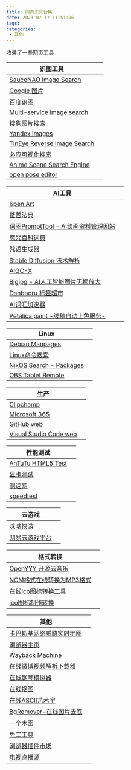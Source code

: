 ```yaml
---
title: 网页工具合集
date: 2023-07-17 11:51:06
tags:
categories:
 - 其他
---
```

收录了一些网页工具
<!-- more -->
|识图工具||
|---|---
|[SauceNAO Image Search](https://saucenao.com/)|
|[Google 图片](https://www.google.com/imghp)|
|[百度识图](https://graph.baidu.com/pcpage/index?tpl_from=pc)|
|[Multi-service image search](http://iqdb.org/)|
|[搜狗图片搜索](https://pic.sogou.com/)|
|[Yandex Images](https://yandex.com/images?)|
|[TinEye Reverse Image Search](https://tineye.com/)|
|[必应可视化搜索](https://cn.bing.com/visualsearch)|
|[Anime Scene Search Engine](https://trace.moe/)|
|[open pose editor](https://zhuyu1997.github.io/open-pose-editor/?lng=zh)|


|AI工具||
|---|---
|[6pen Art](https://6pen.art/)|
|[鳖哲法典](http://tomxlysplay.com.cn/#/)|
|[词图PromptTool - AI绘画资料管理网站](https://www.prompttool.com/)|
|[魔咒百科词典](https://aitag.top/)|
|[咒语生成器](https://www.wujieai.com/tag-generator)|
|[Stable Diffusion 法术解析](https://spell.novelai.dev/)|
|[AIGC-X](http://ai.sklccc.com/AIGC-X/#/)|
|[Bigjpg - AI人工智能图片无损放大](https://bigjpg.com/)|
|[Danbooru 标签超市](https://tags.novelai.dev/)|
|[AI词汇加速器](https://ai.dawnmark.cn/)|
|[Petalica paint -线稿自动上色服务-](https://petalica-paint.pixiv.dev/index_zh.html)|


|Linux||
|---|---
|[Debian Manpages](https://manpages.debian.org/)|
|[Linux命令搜索](https://wangchujiang.com/linux-command/)|
|[NixOS Search - Packages](https://search.nixos.org/packages)|
|[OBS Tablet Remote](https://t2t2.github.io/obs-tablet-remote/)|


|生产||
|---|---
|[Clipchamp](https://app.clipchamp.com/)|
|[Microsoft 365](https://www.office.com/?auth=1)|
|[GitHub web](https://github.dev/github/dev)|
|[Visual Studio Code web](https://vscode.dev/)|


|性能测试||
|---|---
|[AnTuTu HTML5 Test](https://www.antutu.com/html5/)|
|[显卡测试](https://cznull.github.io/vsbm)|
|[测速网](http://m.speedtest.cn/)|
|[speedtest](https://www.speedtest.net/)|


|云游戏||
|---|---
|[咪咕快游](https://www.migufun.com/middleh5/)|
|[网易云游戏平台](https://cg.163.com/#/mobile)|


|格式转换||
|---|---
|[OpenYYY 开源云音乐](https://openyyy.com/)|
|[NCM格式在线转换为MP3格式](https://ncm.worthsee.com/)|
|[在线ico图标转换工具 ](https://www.bitbug.net/)|
|[ico图标制作转换](http://damotou.com/)|


|其他||
|---|---
|[卡巴斯基网络威胁实时地图](https://cybermap.kaspersky.com/cn)|
|[浏览器主页](https://xiaobaizzz.gitee.io/liulanqizhuye/viaBrowser/)|
|[Wayback Machine](https://web.archive.org/)|
|[在线微博视频解析下载器](https://www.videofk.com/weibo-video-download)|
|[在线钢琴模拟器](https://www.xiwnn.com/piano/)|
|[在线抠图](https://tool.lu/cutout/)|
|[在线ASCII艺术字](https://tooltt.com/art-ascii/)|
|[BgRemover-在线图片去底](https://www.aigei.com/bgremover/)|
|[一个木函](https://ol.woobx.cn/)|
|[免二工具](https://www.tool2.cn)
|[浏览器插件市场](https://extfans.com/)|
|[电视直播源](https://live.fanmingming.com/)

